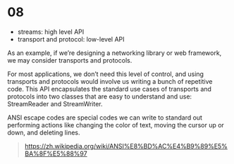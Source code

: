 # 08 

- streams: high level API
- transport and protocol: low-level API

As an example, if we’re designing a networking library or web framework, we may consider transports
and protocols.

For most applications, we don’t need this level of control, and using
transports and protocols would involve us writing a bunch of repetitive code.
This API encapsulates the standard use cases of transports and protocols into two
classes that are easy to understand and use: StreamReader and StreamWriter.

ANSI escape codes are special codes we can write to standard out performing actions like changing the color of text,
moving the cursor up or down, and deleting lines.
> https://zh.wikipedia.org/wiki/ANSI%E8%BD%AC%E4%B9%89%E5%BA%8F%E5%88%97